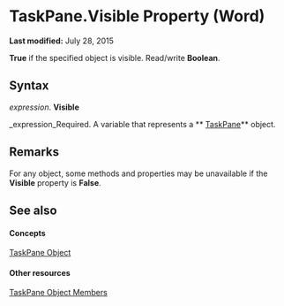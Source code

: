 
# TaskPane.Visible Property (Word)

 **Last modified:** July 28, 2015

 **True** if the specified object is visible. Read/write **Boolean**.

## Syntax

 _expression_. **Visible**

 _expression_Required. A variable that represents a  ** [TaskPane](57367e56-2de5-37bd-a9ca-f1fcb6b8c465.md)** object.


## Remarks

For any object, some methods and properties may be unavailable if the  **Visible** property is **False**.


## See also


#### Concepts


 [TaskPane Object](57367e56-2de5-37bd-a9ca-f1fcb6b8c465.md)
#### Other resources


 [TaskPane Object Members](1c99190b-fd46-7a44-2bbe-f4477e16dee2.md)
